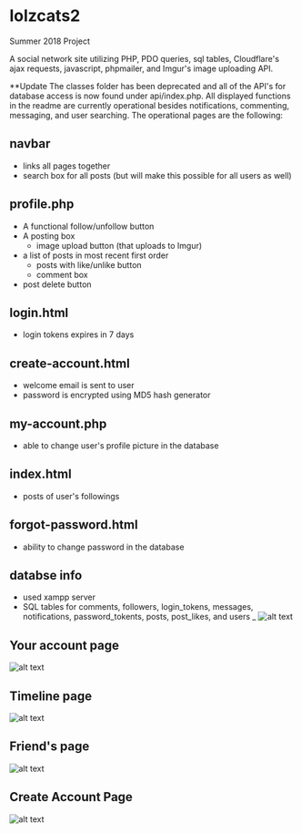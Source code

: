 # lolzcats2

Summer 2018 Project 

A social network site utilizing PHP, PDO queries, sql tables, Cloudflare's ajax requests, javascript, phpmailer, and Imgur's image uploading API. 

**Update
The classes folder has been deprecated and all of the API's for database access is now found under api/index.php. All displayed functions in the readme are currently operational besides notifications, commenting, messaging, and user searching. The operational pages are the following: 

## navbar
* links all pages together
* search box for all posts (but will make this possible for all users as well)
## profile.php
* A functional follow/unfollow button
* A posting box
  * image upload button (that uploads to Imgur)
* a list of posts in most recent first order
  * posts with like/unlike button
  * comment box
* post delete button
## login.html
* login tokens expires in 7 days 
## create-account.html
* welcome email is sent to user
* password is encrypted using MD5 hash generator 
## my-account.php
* able to change user's profile picture in the database 
## index.html
* posts of user's followings 
## forgot-password.html 
* ability to change password in the database 
## databse info
* used xampp server
* SQL tables for comments, followers, login_tokens, messages, notifications, password_tokents, posts, post_likes, and users
_
![alt text](https://i.imgur.com/i5myKyh.png)

## Your account page
![alt text](https://i.imgur.com/GKnHBi0.png)

## Timeline page 
![alt text](https://i.imgur.com/vKedUIV.png)

## Friend's page 
![alt text](https://i.imgur.com/pB0YQs0.png)

## Create Account Page 
![alt text](https://i.imgur.com/YozT9g2.png)
